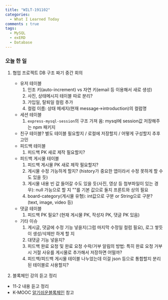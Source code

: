 ```yaml
---
title: "WILT-191102"
categories:
  - What I Learned Today
comments : true
tags:
  - MySQL
  - exERD
  - Database
---
```


### 오늘 한 일

1. 협업 프로젝트 DB 구조 짜기 중간 회의
    - 유저 테이블
        1. 인조 키(auto-increment) vs 자연 키(email 등 이용해서 새로 생성)
        2. 사진, 상태메시지 테이블 따로 분리?
        3. 가입일, 탈퇴일 컬럼 추가
        4. 컬럼 이름: 상태 메세지(현재 message->introduction)의 컬럼명
    - 세션 테이블
        1. `express-mysql-session`의 구조 가져 옴: mysql에 session값 저장해주는 npm 패키지
    - 친구 테이블? 별도 테이블 필요할지 / 로컬에 저장할지 / 어떻게 구성할지 추후 고민
    - 피드백 테이블
        1. 피드백 PK 새로 제작 필요할지?
    - 피드백 게시물 테이블
        1. 피드백 게시물 PK 새로 제작 필요할지?
        2. 게시물 수정 가능하게 할지? (history가 중요한 앱이라서 수정 못하게 할 수도 있을 듯)
        3. 게시물 내용 빈 값 들어갈 수도 있을 듯(사진, 영상 등 첨부파일이 있는 경우): null 가능으로 할 지 ""를 기본 값으로 둘지 프론트와 상의 필요
        4. board-category(게시물 유형): int값으로 구분 or String으로 구분? (text, image, video 등)
    - 댓글 테이블
        1. 피드백 PK 필요? (현재 게시물 PK, 작성자 PK, 댓글 PK 있음)
    - 기타 이슈
        1. 게시글, 댓글에 수정 기능 넣을지(그럼 마지막 수정일 컬럼 필요), 로그 쌓듯이 생성/삭제만 하게 할 지
        2. 대댓글 기능 넣을지?
        3. 피드백 완료 요청 및 완료 요청 수락/거부 알림의 방법: 특히 완료 요청 거부 시 거절 사유를 게시물로 추가해서 저장하면 어떨까?
        4. 피드백/피드백 게시물 테이블 나누었는데 이걸 json 등으로 통합할지 분리된 테이블로 사용할지?<br>

2. 블록체인 강의 듣고 정리
  - 11-2 내용 듣고 정리
  - K-MOOC [알기쉬운블록체인] 참고<br>




[생활코딩]: https://opentutorials.org/course/3332
[제로초]: https://www.zerocho.com/category/NodeJS/post/593a487c2ed1da0018cff95d
[알기쉬운블록체인]: http://www.kmooc.kr/courses/course-v1:SJCU+SJCU01+2019_2/course/
[gitpage.Markdown.table]: https://help.github.com/en/github/writing-on-github/organizing-information-with-tables "깃허브 도움말 참고"



